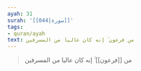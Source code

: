 ```yaml
---
ayah: 31
surah: '[[044|سورة]]'
tags:
- quran/ayah
text: من فرعون ۚ إنه كان عاليا من المسرفين
---
```

> من [[فرعون]] ۚ إنه كان عاليا من المسرفين
